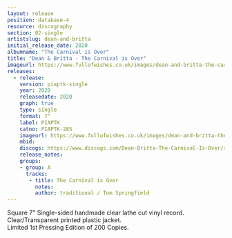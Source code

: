 ```yaml
---
layout: release
position: database-4
resource: discography
section: 02-single
artistslug: dean-and-britta
initial_release_date: 2020
albumname: "The Carnival is Over"
title: "Dean & Britta - The Carnival is Over"
imageurl: https://www.fullofwishes.co.uk/images/dean-and-britta-the-carnival-is-over-sleeve.jpg
releases:
  - release: 
    version: piaptk-single
    year: 2020
    releasedate: 2020
    graph: true
    type: single
    format: 7"
    label: PIAPTK
    catno: PIAPTK-285
    imageurl: https://www.fullofwishes.co.uk/images/dean-and-britta-the-carnival-is-over-sleeve.jpg
    mbid: 
    discogs: https://www.discogs.com/Dean-Britta-The-Carnival-Is-Over/release/15350896
    release_notes:
    groups:
    - group: A
      tracks:
       - title: The Carnival is Over
         notes:
         author: traditional / Tom Springfield
---
```

Square 7" Single-sided handmade clear lathe cut vinyl record.  
Clear/Transparent printed plastic jacket.  
Limited 1st Pressing Edition of 200 Copies. 